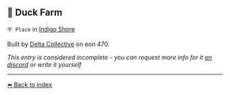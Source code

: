## 🦆 Duck Farm

`🪧 Place` in [Indigo Shore](../refs/indigo_shore.md)

Built by [Delta Collective](../refs/delta_collective.md) on eon 470.

_This entry is considered incomplete - you can request more info for it [on discord](<https://discord.com/channels/562910943848169472/1173922660489633802>) or write it yourself_


----------
[⬅️ Back to index](/#7e10_s)